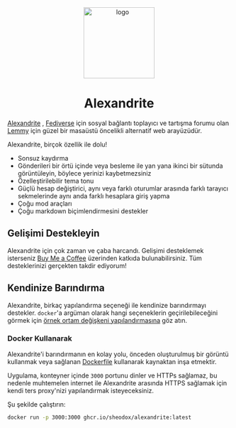 <div align="center">
	<img src="static/logo.svg?sanitize=true" width="160" height="160" alt="logo">
	<h1>Alexandrite</h1>
</div>

[Alexandrite](https://alexandrite.app/) , [Fediverse](https://simple.wikipedia.org/wiki/Fediverse) için sosyal bağlantı toplayıcı ve tartışma forumu olan [Lemmy](https://join-lemmy.org/) için güzel bir masaüstü öncelikli alternatif web arayüzüdür.

Alexandrite, birçok özellik ile dolu!

- Sonsuz kaydırma
- Gönderileri bir örtü içinde veya besleme ile yan yana ikinci bir sütunda görüntüleyin, böylece yerinizi kaybetmezsiniz
- Özelleştirilebilir tema tonu
- Güçlü hesap değiştirici, aynı veya farklı oturumlar arasında farklı tarayıcı sekmelerinde aynı anda farklı hesaplara giriş yapma
- Çoğu mod araçları
- Çoğu markdown biçimlendirmesini destekler

## Gelişimi Destekleyin

Alexandrite için çok zaman ve çaba harcandı. Gelişimi desteklemek isterseniz [Buy Me a Coffee](https://www.buymeacoffee.com/sheodox) üzerinden katkıda bulunabilirsiniz. Tüm desteklerinizi gerçekten takdir ediyorum!

## Kendinize Barındırma

Alexandrite, birkaç yapılandırma seçeneği ile kendinize barındırmayı destekler. `docker`'a argüman olarak hangi seçeneklerin geçirilebileceğini görmek için [örnek ortam değişkeni yapılandırmasına](.env.example) göz atın.

### Docker Kullanarak

Alexandrite'i barındırmanın en kolay yolu, önceden oluşturulmuş bir görüntü kullanmak veya sağlanan [Dockerfile](Dockerfile) kullanarak kaynaktan inşa etmektir.

Uygulama, konteyner içinde `3000` portunu dinler ve HTTPs sağlamaz, bu nedenle muhtemelen internet ile Alexandrite arasında HTTPS sağlamak için kendi ters proxy'nizi yapılandırmak isteyeceksiniz.

Şu şekilde çalıştırın:

```bash
docker run -p 3000:3000 ghcr.io/sheodox/alexandrite:latest
